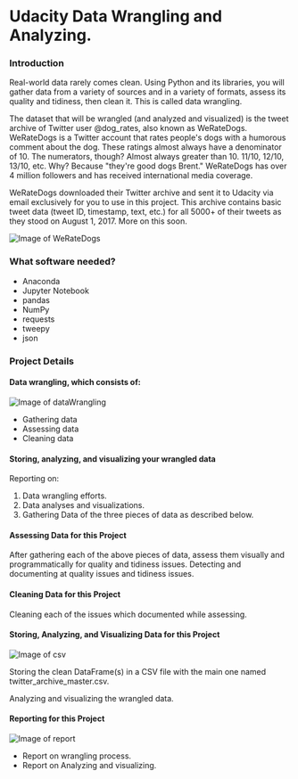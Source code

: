 # Udacity Data Wrangling and Analyzing.

### Introduction
Real-world data rarely comes clean. Using Python and its libraries, you will gather data from a variety of sources and in a variety of formats, assess its quality and tidiness, then clean it. This is called data wrangling.

The dataset that will be wrangled (and analyzed and visualized) is the tweet archive of Twitter user @dog_rates, also known as WeRateDogs.
WeRateDogs is a Twitter account that rates people's dogs with a humorous comment about the dog. These ratings almost always have a denominator of 10.
The numerators, though? Almost always greater than 10. 11/10, 12/10, 13/10, etc. Why? Because "they're good dogs Brent."
WeRateDogs has over 4 million followers and has received international media coverage.

WeRateDogs downloaded their Twitter archive and sent it to Udacity via email exclusively for you to use in this project. This archive contains basic tweet data (tweet ID, timestamp, text, etc.) for all 5000+ of their tweets as they stood on August 1, 2017. More on this soon.

![Image of WeRateDogs](https://video.udacity-data.com/topher/2017/October/59dd378f_dog-rates-social/dog-rates-social.jpg)



### What software needed?

* Anaconda
* Jupyter Notebook
* pandas
* NumPy
* requests
* tweepy
* json


### Project Details

#### Data wrangling, which consists of:
![Image of dataWrangling](https://s3-us-west-1.amazonaws.com/udacity-content/degrees/catalog-images/Data-Analyst.png)

* Gathering data
* Assessing data
* Cleaning data

#### Storing, analyzing, and visualizing your wrangled data
Reporting on:
1. Data wrangling efforts.
2. Data analyses and visualizations.
3. Gathering Data of the three pieces of data as described below.

#### Assessing Data for this Project
After gathering each of the above pieces of data, assess them visually and programmatically for quality and tidiness issues.
Detecting and documenting at quality issues and tidiness issues.
#### Cleaning Data for this Project
Cleaning each of the issues which documented while assessing.

#### Storing, Analyzing, and Visualizing Data for this Project
![Image of csv](https://cdn.iconscout.com/icon/free/png-512/google-sheets-4-569453.png)

Storing the clean DataFrame(s) in a CSV file with the main one named twitter_archive_master.csv.

Analyzing and visualizing the wrangled data.

#### Reporting for this Project
![Image of report](https://lh3.googleusercontent.com/proxy/LwM65_54K_kQNEGB1EvBxnxHuzIzkDp4uvKIVqFeGGh5fyeVX5hR_5SmdemtcwDMGAGXLoZXtpv95N_FjyjEkRJuM6PLWkq9hTfqRtf7fB-Pl4LZ5j3uMD5aRdnaOckvlThS)

* Report on wrangling process.
* Report on Analyzing and visualizing.
